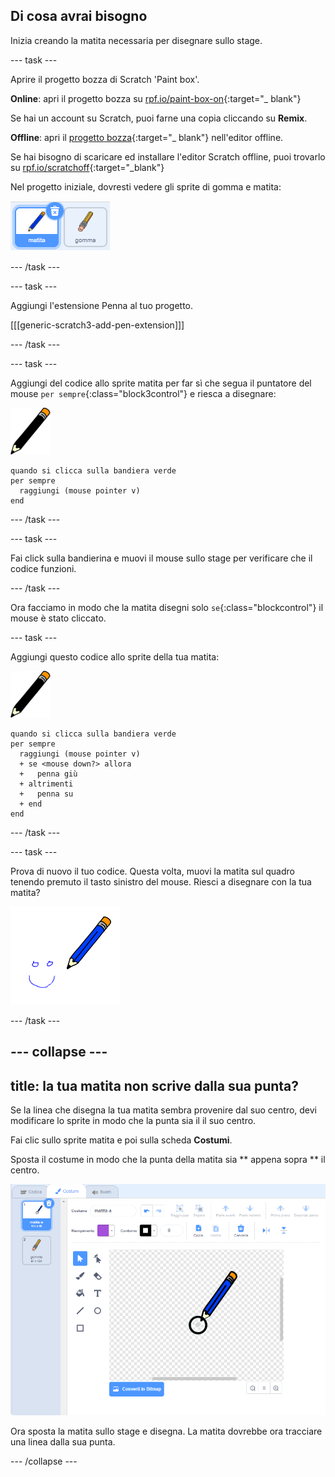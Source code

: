 ## Di cosa avrai bisogno

Inizia creando la matita necessaria per disegnare sullo stage.

\--- task \---

Aprire il progetto bozza di Scratch 'Paint box'.

**Online**: apri il progetto bozza su [rpf.io/paint-box-on](http://rpf.io/paint-box-on){:target="_ blank"}

Se hai un account su Scratch, puoi farne una copia cliccando su **Remix**.

**Offline**: apri il [progetto bozza](http://rpf.io/p/en/paint-box-go){:target="_ blank"} nell'editor offline.

Se hai bisogno di scaricare ed installare l'editor Scratch offline, puoi trovarlo su [rpf.io/scratchoff](http://rpf.io/scratchoff){:target="_blank"}

Nel progetto iniziale, dovresti vedere gli sprite di gomma e matita:

![screenshot](images/paint-starter.png)

\--- /task \---

\--- task \---

Aggiungi l'estensione Penna al tuo progetto.

[[[generic-scratch3-add-pen-extension]]]

\--- /task \---

\--- task \---

Aggiungi del codice allo sprite matita per far sì che segua il puntatore del mouse `per sempre`{:class="block3control"} e riesca a disegnare:

![matita](images/pencil.png)

```blocks3
quando si clicca sulla bandiera verde
per sempre 
  raggiungi (mouse pointer v)
end
```

\--- /task \---

\--- task \---

Fai click sulla bandierina e muovi il mouse sullo stage per verificare che il codice funzioni.

\--- /task \---

Ora facciamo in modo che la matita disegni solo `se`{:class="blockcontrol"} il mouse è stato cliccato.

\--- task \---

Aggiungi questo codice allo sprite della tua matita:

![matita](images/pencil.png)

```blocks3
quando si clicca sulla bandiera verde
per sempre 
  raggiungi (mouse pointer v)
  + se <mouse down?> allora 
  +   penna giù
  + altrimenti 
  +   penna su
  + end
end
```

\--- /task \---

\--- task \---

Prova di nuovo il tuo codice. Questa volta, muovi la matita sul quadro tenendo premuto il tasto sinistro del mouse. Riesci a disegnare con la tua matita?

![screenshot](images/paint-draw.png)

\--- /task \---

## \--- collapse \---

## title: la tua matita non scrive dalla sua punta?

Se la linea che disegna la tua matita sembra provenire dal suo centro, devi modificare lo sprite in modo che la punta sia il il suo centro.

Fai clic sullo sprite matita e poi sulla scheda **Costumi**.

Sposta il costume in modo che la punta della matita sia ** appena sopra ** il centro.

![Centro del costume](images/costume-center-annotated.png)

Ora sposta la matita sullo stage e disegna. La matita dovrebbe ora tracciare una linea dalla sua punta.

\--- /collapse \---